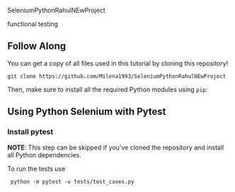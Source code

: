 SeleniumPythonRahulNEwProject

functional testing 

## Follow Along

You can get a copy of all files used in this tutorial by cloning this repository!

```shell
git clone https://github.com/Milena1993/SeleniumPythonRahulNEwProject
```

Then, make sure to install all the required Python modules using `pip`:

## Using Python Selenium with Pytest
### Install pytest

**NOTE**: This step can be skipped if you've cloned the repository and install all Python dependencies.

To run the tests use
```shell
 python -m pytest -v tests/test_cases.py
```
